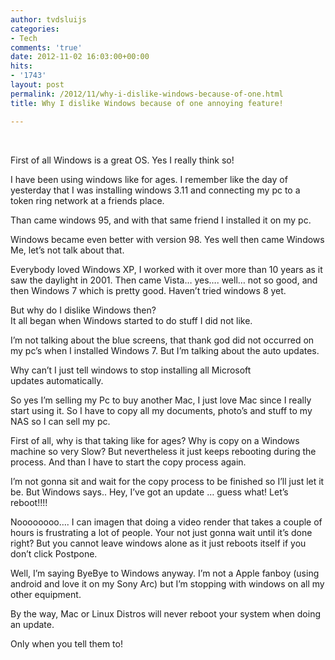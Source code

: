 ```yaml
---
author: tvdsluijs
categories:
- Tech
comments: 'true'
date: 2012-11-02 16:03:00+00:00
hits:
- '1743'
layout: post
permalink: /2012/11/why-i-dislike-windows-because-of-one.html
title: Why I dislike Windows because of one annoying feature!

---
```

<div>
   
</div>

First of all Windows is a great OS. Yes I really think so!

I have been using windows like for ages. I remember like the day of yesterday that I was installing windows 3.11 and connecting my pc to a token ring network at a friends place.

Than came windows 95, and with that same friend I installed it on my pc.

Windows became even better with version 98. Yes well then came Windows Me, let&#8217;s not talk about that.

Everybody loved Windows XP, I worked with it over more than 10 years as it saw the daylight in 2001. Then came Vista&#8230; yes&#8230;. well&#8230; not so good, and then Windows 7 which is pretty good. Haven&#8217;t tried windows 8 yet.

But why do I dislike Windows then?  
<a name="more"></a>It all began when Windows started to do stuff I did not like.

I&#8217;m not talking about the blue screens, that thank god did not occurred on my pc&#8217;s when I installed Windows 7. But I&#8217;m talking about the auto updates.

Why can&#8217;t I just tell windows to stop installing all Microsoft updates automatically.

So yes I&#8217;m selling my Pc to buy another Mac, I just love Mac since I really start using it. So I have to copy all my documents, photo&#8217;s and stuff to my NAS so I can sell my pc.

First of all, why is that taking like for ages? Why is copy on a Windows machine so very Slow? But nevertheless it just keeps rebooting during the process. And than I have to start the copy process again.

I&#8217;m not gonna sit and wait for the copy process to be finished so I&#8217;ll just let it be. But Windows says.. Hey, I&#8217;ve got an update &#8230; guess what! Let&#8217;s reboot!!!!

Noooooooo&#8230;. I can imagen that doing a video render that takes a couple of hours is frustrating a lot of people. Your not just gonna wait until it&#8217;s done right? But you cannot leave windows alone as it just reboots itself if you don&#8217;t click Postpone.

Well, I&#8217;m saying ByeBye to Windows anyway. I&#8217;m not a Apple fanboy (using android and love it on my Sony Arc) but I&#8217;m stopping with windows on all my other equipment.

By the way, Mac or Linux Distros will never reboot your system when doing an update.

Only when you tell them to!